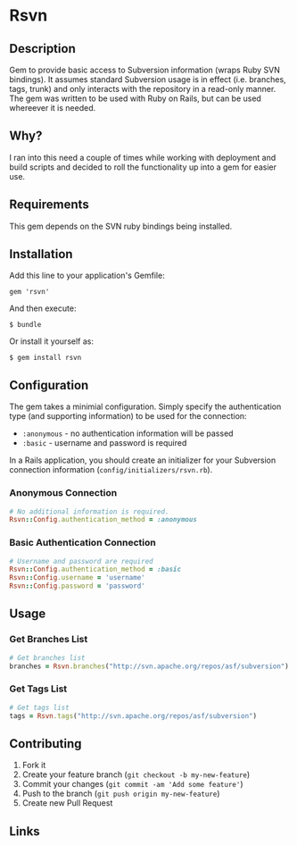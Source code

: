 # Rsvn

## Description
Gem to provide basic access to Subversion information (wraps Ruby SVN bindings).
It assumes standard Subversion usage is in effect (i.e. branches, tags, trunk) and
only interacts with the repository in a read-only manner.  The gem was written
to be used with Ruby on Rails, but can be used whereever it is needed. 

## Why?
I ran into this need a couple of times while working with deployment and build
scripts and decided to roll the functionality up into a gem for easier use.

## Requirements
This gem depends on the SVN ruby bindings being installed.

## Installation

Add this line to your application's Gemfile:

    gem 'rsvn'

And then execute:

    $ bundle

Or install it yourself as:

    $ gem install rsvn

## Configuration

The gem takes a minimial configuration.  Simply specify the authentication type 
(and supporting information) to be used for the connection:
* `:anonymous` - no authentication information will be passed
* `:basic` - username and password is required

In a Rails application, you should create an initializer for your Subversion 
connection information (`config/initializers/rsvn.rb`).  

### Anonymous Connection
```ruby
# No additional information is required.
Rsvn::Config.authentication_method = :anonymous
```

### Basic Authentication Connection
```ruby
# Username and password are required
Rsvn::Config.authentication_method = :basic
Rsvn::Config.username = 'username'
Rsvn::Config.password = 'password'
```

## Usage

### Get Branches List

```ruby
# Get branches list
branches = Rsvn.branches("http://svn.apache.org/repos/asf/subversion")
```

### Get Tags List

```ruby
# Get tags list
tags = Rsvn.tags("http://svn.apache.org/repos/asf/subversion")
```

## Contributing

1. Fork it
2. Create your feature branch (`git checkout -b my-new-feature`)
3. Commit your changes (`git commit -am 'Add some feature'`)
4. Push to the branch (`git push origin my-new-feature`)
5. Create new Pull Request

## Links


